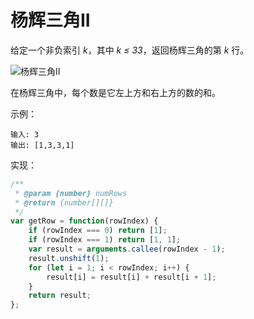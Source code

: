 # 杨辉三角II

给定一个非负索引 *k*，其中 *k ≤ 33*，返回杨辉三角的第 *k* 行。

![杨辉三角II](https://upload.wikimedia.org/wikipedia/commons/0/0d/PascalTriangleAnimated2.gif)

在杨辉三角中，每个数是它左上方和右上方的数的和。

示例：

```
输入: 3
输出: [1,3,3,1]
```

实现：

```js
/**
 * @param {number} numRows
 * @return {number[][]}
 */
var getRow = function(rowIndex) {
    if (rowIndex === 0) return [1];
    if (rowIndex === 1) return [1, 1];
    var result = arguments.callee(rowIndex - 1);
    result.unshift(1);
    for (let i = 1; i < rowIndex; i++) {
        result[i] = result[i] + result[i + 1];
    }
    return result;
};
```
